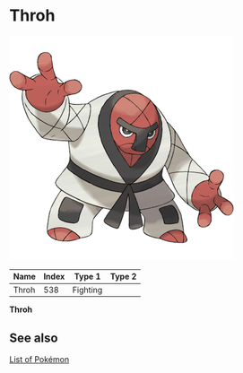 # Throh


![Throh](images/538.png)

| **Name** | **Index** | **Type 1** | **Type 2** |
|----|----|----|----|
| Throh | 538 | Fighting  |  |

**Throh** 

## See also

[List of Pokémon](../pokemon.md)

